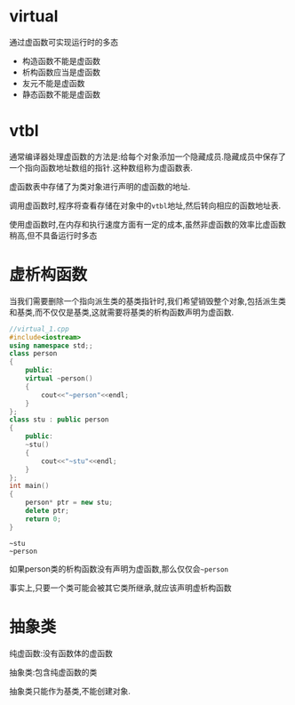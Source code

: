 # virtual

通过虚函数可实现运行时的多态

* 构造函数不能是虚函数
* 析构函数应当是虚函数
* 友元不能是虚函数
* 静态函数不能是虚函数

# vtbl

通常编译器处理虚函数的方法是:给每个对象添加一个隐藏成员.隐藏成员中保存了一个指向函数地址数组的指针.这种数组称为虚函数表.

虚函数表中存储了为类对象进行声明的虚函数的地址.

调用虚函数时,程序将查看存储在对象中的`vtbl`地址,然后转向相应的函数地址表.

使用虚函数时,在内存和执行速度方面有一定的成本,虽然非虚函数的效率比虚函数稍高,但不具备运行时多态

# 虚析构函数

当我们需要删除一个指向派生类的基类指针时,我们希望销毁整个对象,包括派生类和基类,而不仅仅是基类,这就需要将基类的析构函数声明为虚函数.

```c++
//virtual_1.cpp
#include<iostream>
using namespace std;;
class person
{
    public:
    virtual ~person()
    {
        cout<<"~person"<<endl;
    }
};
class stu : public person 
{
    public:
    ~stu()
    {
        cout<<"~stu"<<endl;
    }
};
int main()
{
    person* ptr = new stu;
    delete ptr;
    return 0;
} 
```

```
~stu
~person
```

如果person类的析构函数没有声明为虚函数,那么仅仅会`~person`

事实上,只要一个类可能会被其它类所继承,就应该声明虚析构函数

# 抽象类

纯虚函数:没有函数体的虚函数

抽象类:包含纯虚函数的类

抽象类只能作为基类,不能创建对象.

